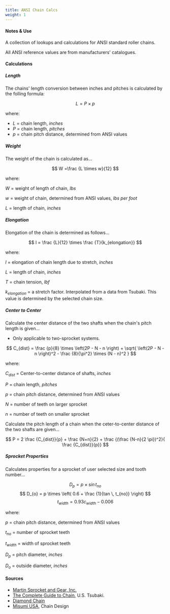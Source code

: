 ```yaml
---
title: ANSI Chain Calcs
weight: 1
---
```


#### Notes & Use

A collection of lookups and calculations for ANSI standard roller chains.

All ANSI reference values are from manufacturers' catalogues.

#### Calculations

##### Length

The chains' length conversion between inches and pitches is calculated by the folling formula:

$$ L = P \times p $$

where:

* $L$ = chain length, *inches*
* $P$ = chain length, *pitches*
* $p$ = chain pitch distance, determined from ANSI values

##### Weight

The weight of the chain is calculated as...

$$ W =\frac {L \times w}{12} $$

where:

$W$ = weight of length of chain, *lbs*

$w$ = weight of chain, determined from ANSI values, *lbs per foot*

$L$ = length of chain, *inches*

##### Elongation


Elongation of the chain is determined as follows...

$$ l = \frac {L}{12} \times \frac {T}{k_{elongation}} $$

where:

$l$ = elongation of chain length due to stretch, *inches*

$L$ = length of chain, *inches*

$T$ = chain tension, *lbf*

$k_{elongation}$ = a stretch factor.  Interpolated from a data from Tsubaki.  This value is determined by the selected chain size. 

##### Center to Center

Calculate the center distance of the two shafts when the chain's pitch length is given...

* Only applicable to two-sprocket systems.

$$ C_{dist} = 
\frac {p}{8} \times 
    \left(2P - N - n \right) +
    \sqrt{
        \left(2P - N - n \right)^2 -
        \frac {8}{\pi^2} \times
        (N - n)^2
    }
$$

where:

$C_{dist}$ = Center-to-center distance of shafts, *inches*

$P$ = chain length, *pitches*

$p$ = chain pitch distance, determined from ANSI values

$N$ = number of teeth on larger sprocket

$n$ = number of teeth on smaller sprocket

Calculate the pitch length of a chain when the ceter-to-center distance of the two shafts are given...

$$  P =
    2 \frac {C_{dist}}{p} +
    \frac {N+n}{2} +
    \frac {(\frac {N-n}{2 \pi})^2}{ \frac {C_{dist}}{p}}
$$

##### Sprocket Properties

Calculates properties for a sprocket of user selected size and tooth number...

$$ D_{p} = p \times sin \, t_{no} $$
$$ D_{o} = 
    p \times
    \left(
        0.6 + \frac {1}{tan \, t_{no}}
    \right)
$$
$$ t_{width} = 0.93 c_{width} - 0.006 $$

where:

$p$ = chain pitch distance, determined from ANSI values

$t_{no}$ = number of sprocket teeth

$t_{width}$ = width of sprocket teeth

$D_{p}$ = pitch diameter, *inches*

$D_{o}$ = outside diameter, *inches*

#### Sources

* [Martin Sprocket and Gear, Inc.](http://www.martinsprocket.com/)
* [The Complete Guide to Chain](https://www.google.com/url?sa=t&rct=j&q=&esrc=s&source=web&cd=2&cad=rja&sqi=2&ved=0CDYQFjAB&url=http%3A%2F%2Ftsubaki.ca%2Fpdf%2Flibrary%2Fthe_Complete_guide_to_chain.pdf&ei=IDPOUs23H-iysQTR-IGgDA&usg=AFQjCNFWliiEgppS2iq6WkGIxkFA8yk6gA&sig2=QmdCHxY8d3SxVsX9lVH-5A&bvm=bv.59026428,d.cWc), U.S. Tsubaki.
* [Diamond Chain](http://www.diamondchain.com/)
* [Misumi USA](http://us.misumi-ec.com/), Chain Design
